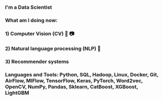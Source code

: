 ### I'm a Data Scientist

### What am I doing now:
### 1) Computer Vision (CV) 🎥 📷
### 2) Natural language processing (NLP) 📝
### 3) Recommender systems 

### Languages and Tools: Python, SQL, Hadoop, Linux, Docker, Git, AirFlow, MlFlow, TensorFlow, Keras, PyTorch, Word2vec, OpenCV, NumPy, Pandas, Sklearn, CatBoost, XGBoost, LightGBM 
